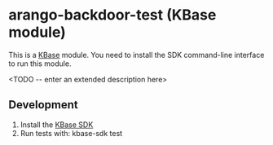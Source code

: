 # arango-backdoor-test (KBase module)

This is a [KBase](https://kbase.us) module. You need to install the SDK command-line interface to run this module.

<TODO -- enter an extended description here>

## Development

1. Install the [KBase SDK](https://github.com/jayrbolton/kbase_sdk_cli)
2. Run tests with: kbase-sdk test
